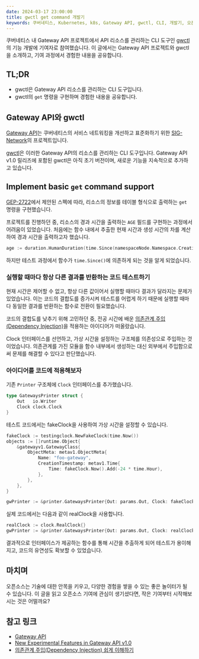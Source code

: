 ```yaml
---
date: 2024-03-17 23:00:00
title: gwctl get command 개발기
keywords: 쿠버네티스, Kubernetes, k8s, Gateway API, gwctl, CLI, 개발기, 오픈소스, 의존관계 주입, DI, Dependency Injection, Go, Golang
---
```


쿠버네티스 내 Gateway API 프로젝트에서 API 리소스를 관리하는 CLI 도구인
[gwctl](https://github.com/kubernetes-sigs/gateway-api/tree/main/gwctl)의 기능 개발에 기여자로 참여했습니다.
이 글에서는 Gateway API 프로젝트와 gwctl을 소개하고, 기여 과정에서 경험한 내용을 공유합니다.

## TL;DR

- gwctl은 Gateway API 리소스를 관리하는 CLI 도구입니다.
- gwctl의 `get` 명령을 구현하며 경험한 내용을 공유합니다.

## Gateway API와 gwctl

[Gateway API](https://gateway-api.sigs.k8s.io/)는 쿠버네티스의 서비스 네트워킹을 개선하고
표준화하기 위한 [SIG-Network](https://github.com/kubernetes/community/tree/master/sig-network)의 프로젝트입니다.

[gwctl](https://github.com/kubernetes-sigs/gateway-api/tree/main/gwctl)은 이러한 Gateway API의 리소스를 관리하는 CLI 도구입니다.
Gateway API v1.0 릴리즈에 포함된 gwctl은 아직 초기 버전이며, 새로운 기능을 지속적으로 추가하고 있습니다.

## Implement basic `get` command support

[GEP-2722](https://gateway-api.sigs.k8s.io/geps/gep-2722/)에서 제안된 스펙에 따라, 리소스의 정보를 테이블 형식으로 출력하는 `get` 명령을 구현했습니다.

프로젝트를 진행하던 중, 리소스의 경과 시간을 출력하는 `AGE` 필드를 구현하는 과정에서 어려움이 있었습니다.
처음에는 함수 내에서 추출한 현재 시간과 생성 시간의 차를 계산하여 경과 시간을 출력하고자 했습니다.

```go
age := duration.HumanDuration(time.Since(namespaceNode.Namespace.CreationTimestamp.Time))
```

하지만 테스트 과정에서 함수가 `time.Since()`에 의존하게 되는 것을 알게 되었습니다.

### 실행할 때마다 항상 다른 결과를 반환하는 코드 테스트하기

현재 시간은 제어할 수 없고, 항상 다른 값이어서 실행할 때마다 결과가 달라지는 문제가 있었습니다.
이는 코드의 결합도를 증가시켜 테스트를 어렵게 하기 때문에 실행할 때마다 동일한 결과를 반환하는 함수로 전환이 필요했습니다.

코드의 결합도를 낮추기 위해 고민하던 중,
전공 시간에 배운 [의존관계 주입(Dependency Injection)](https://tecoble.techcourse.co.kr/post/2021-04-27-dependency-injection/)을
적용하는 아이디어가 떠올랐습니다.

Clock 인터페이스를 선언하고, 가상 시간을 설정하는 구조체를 의존성으로 주입하는 것이었습니다.
의존관계를 가진 모듈을 함수 내부에서 생성하는 대신 외부에서 주입함으로써 문제를 해결할 수 있다고 판단했습니다.

### 아이디어를 코드에 적용해보자

기존 `Printer` 구조체에 `Clock` 인터페이스를 추가했습니다.

```go
type GatewaysPrinter struct {
    Out   io.Writer
 	Clock clock.Clock
}
```

테스트 코드에서는 fakeClock을 사용하여 가상 시간을 설정할 수 있습니다.

```go
fakeClock := testingclock.NewFakeClock(time.Now())
objects := []runtime.Object{
    &gatewayv1.GatewayClass{
        ObjectMeta: metav1.ObjectMeta{
            Name: "foo-gateway",
            CreationTimestamp: metav1.Time{
                Time: fakeClock.Now().Add(-24 * time.Hour),
            },
        },
    },
}

gwPrinter := &printer.GatewaysPrinter{Out: params.Out, Clock: fakeClock}
```

실제 코드에서는 다음과 같이 realClock을 사용합니다.

```go
realClock := clock.RealClock{}
gwPrinter := &printer.GatewaysPrinter{Out: params.Out, Clock: realClock}
```

결과적으로 인터페이스가 제공하는 함수를 통해 시간을 추출하게 되어 테스트가 용이해지고, 코드의 유연성도 확보할 수 있었습니다.

## 마치며

오픈소스는 기술에 대한 안목을 키우고, 다양한 경험을 쌓을 수 있는 좋은 놀이터가 될 수 있습니다.
이 글을 읽고 오픈소스 기여에 관심이 생기셨다면, 작은 기여부터 시작해보시는 것은 어떨까요?

## 참고 링크

- [Gateway API](https://gateway-api.sigs.k8s.io/)
- [New Experimental Features in Gateway API v1.0](https://kubernetes.io/blog/2023/11/28/gateway-api-ga/)
- [의존관계 주입(Dependency Injection) 쉽게 이해하기](https://tecoble.techcourse.co.kr/post/2021-04-27-dependency-injection/)
